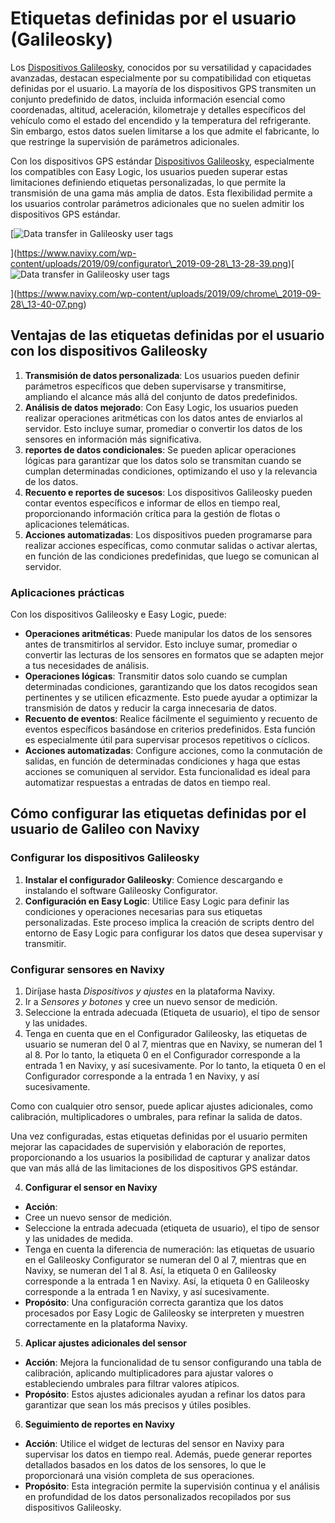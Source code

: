 # Etiquetas definidas por el usuario (Galileosky)

Los [Dispositivos Galileosky](https://www.navixy.com/devices/galileosky/), conocidos por su versatilidad y capacidades avanzadas, destacan especialmente por su compatibilidad con etiquetas definidas por el usuario. La mayoría de los dispositivos GPS transmiten un conjunto predefinido de datos, incluida información esencial como coordenadas, altitud, aceleración, kilometraje y detalles específicos del vehículo como el estado del encendido y la temperatura del refrigerante. Sin embargo, estos datos suelen limitarse a los que admite el fabricante, lo que restringe la supervisión de parámetros adicionales.

Con los dispositivos GPS estándar [Dispositivos Galileosky](https://www.navixy.com/devices/galileosky/), especialmente los compatibles con Easy Logic, los usuarios pueden superar estas limitaciones definiendo etiquetas personalizadas, lo que permite la transmisión de una gama más amplia de datos. Esta flexibilidad permite a los usuarios controlar parámetros adicionales que no suelen admitir los dispositivos GPS estándar.

\[![Data transfer in Galileosky user tags](https://www.navixy.com/wp-content/uploads/2019/09/configurator_2019-09-28_13-28-39-600x370.png)

]\(https://www.navixy.com/wp-content/uploads/2019/09/configurator\_2019-09-28\_13-28-39.png)\[![Data transfer in Galileosky user tags](https://www.navixy.com/wp-content/uploads/2019/09/chrome_2019-09-28_13-40-07-600x296.png)

]\(https://www.navixy.com/wp-content/uploads/2019/09/chrome\_2019-09-28\_13-40-07.png)

## Ventajas de las etiquetas definidas por el usuario con los dispositivos Galileosky

1. **Transmisión de datos personalizada**: Los usuarios pueden definir parámetros específicos que deben supervisarse y transmitirse, ampliando el alcance más allá del conjunto de datos predefinidos.
2. **Análisis de datos mejorado**: Con Easy Logic, los usuarios pueden realizar operaciones aritméticas con los datos antes de enviarlos al servidor. Esto incluye sumar, promediar o convertir los datos de los sensores en información más significativa.
3. **reportes de datos condicionales**: Se pueden aplicar operaciones lógicas para garantizar que los datos solo se transmitan cuando se cumplan determinadas condiciones, optimizando el uso y la relevancia de los datos.
4. **Recuento e reportes de sucesos**: Los dispositivos Galileosky pueden contar eventos específicos e informar de ellos en tiempo real, proporcionando información crítica para la gestión de flotas o aplicaciones telemáticas.
5. **Acciones automatizadas**: Los dispositivos pueden programarse para realizar acciones específicas, como conmutar salidas o activar alertas, en función de las condiciones predefinidas, que luego se comunican al servidor.

### Aplicaciones prácticas

Con los dispositivos Galileosky e Easy Logic, puede:

* **Operaciones aritméticas**: Puede manipular los datos de los sensores antes de transmitirlos al servidor. Esto incluye sumar, promediar o convertir las lecturas de los sensores en formatos que se adapten mejor a tus necesidades de análisis.
* **Operaciones lógicas**: Transmitir datos solo cuando se cumplan determinadas condiciones, garantizando que los datos recogidos sean pertinentes y se utilicen eficazmente. Esto puede ayudar a optimizar la transmisión de datos y reducir la carga innecesaria de datos.
* **Recuento de eventos**: Realice fácilmente el seguimiento y recuento de eventos específicos basándose en criterios predefinidos. Esta función es especialmente útil para supervisar procesos repetitivos o cíclicos.
* **Acciones automatizadas**: Configure acciones, como la conmutación de salidas, en función de determinadas condiciones y haga que estas acciones se comuniquen al servidor. Esta funcionalidad es ideal para automatizar respuestas a entradas de datos en tiempo real.

## Cómo configurar las etiquetas definidas por el usuario de Galileo con Navixy

### Configurar los dispositivos Galileosky

1. **Instalar el configurador Galileosky**: Comience descargando e instalando el software Galileosky Configurator.
2. **Configuración en Easy Logic**: Utilice Easy Logic para definir las condiciones y operaciones necesarias para sus etiquetas personalizadas. Este proceso implica la creación de scripts dentro del entorno de Easy Logic para configurar los datos que desea supervisar y transmitir.

### Configurar sensores en Navixy

1. Diríjase hasta _Dispositivos y ajustes_ en la plataforma Navixy.
2. Ir a _Sensores y botones_ y cree un nuevo sensor de medición.
3. Seleccione la entrada adecuada (Etiqueta de usuario), el tipo de sensor y las unidades.
4. Tenga en cuenta que en el Configurador Galileosky, las etiquetas de usuario se numeran del 0 al 7, mientras que en Navixy, se numeran del 1 al 8. Por lo tanto, la etiqueta 0 en el Configurador corresponde a la entrada 1 en Navixy, y así sucesivamente. Por lo tanto, la etiqueta 0 en el Configurador corresponde a la entrada 1 en Navixy, y así sucesivamente.

Como con cualquier otro sensor, puede aplicar ajustes adicionales, como calibración, multiplicadores o umbrales, para refinar la salida de datos.

Una vez configuradas, estas etiquetas definidas por el usuario permiten mejorar las capacidades de supervisión y elaboración de reportes, proporcionando a los usuarios la posibilidad de capturar y analizar datos que van más allá de las limitaciones de los dispositivos GPS estándar.

4. **Configurar el sensor en Navixy**

* **Acción**:
* Cree un nuevo sensor de medición.
* Seleccione la entrada adecuada (etiqueta de usuario), el tipo de sensor y las unidades de medida.
* Tenga en cuenta la diferencia de numeración: las etiquetas de usuario en el Galileosky Configurator se numeran del 0 al 7, mientras que en Navixy, se numeran del 1 al 8. Así, la etiqueta 0 en Galileosky corresponde a la entrada 1 en Navixy. Así, la etiqueta 0 en Galileosky corresponde a la entrada 1 en Navixy, y así sucesivamente.
* **Propósito**: Una configuración correcta garantiza que los datos procesados por Easy Logic de Galileosky se interpreten y muestren correctamente en la plataforma Navixy.

5. **Aplicar ajustes adicionales del sensor**

* **Acción**: Mejora la funcionalidad de tu sensor configurando una tabla de calibración, aplicando multiplicadores para ajustar valores o estableciendo umbrales para filtrar valores atípicos.
* **Propósito**: Estos ajustes adicionales ayudan a refinar los datos para garantizar que sean los más precisos y útiles posibles.

6. **Seguimiento de reportes en Navixy**

* **Acción**: Utilice el widget de lecturas del sensor en Navixy para supervisar los datos en tiempo real. Además, puede generar reportes detallados basados en los datos de los sensores, lo que le proporcionará una visión completa de sus operaciones.
* **Propósito**: Esta integración permite la supervisión continua y el análisis en profundidad de los datos personalizados recopilados por sus dispositivos Galileosky.
